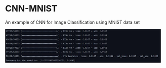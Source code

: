 # CNN-MNIST
An example of CNN for Image Classification using MNIST data set

<p align="center">
  <img src="results.JPG">
</p>
